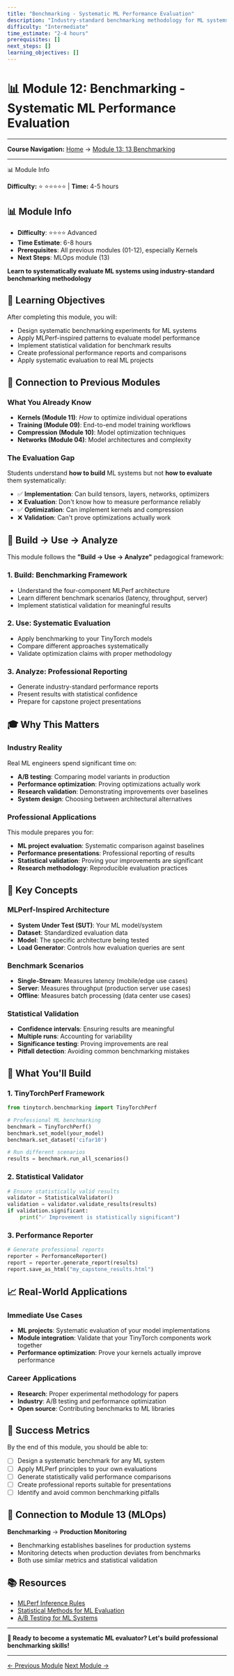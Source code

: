 ```yaml
---
title: "Benchmarking - Systematic ML Performance Evaluation"
description: "Industry-standard benchmarking methodology for ML systems, inspired by MLPerf patterns"
difficulty: "Intermediate"
time_estimate: "2-4 hours"
prerequisites: []
next_steps: []
learning_objectives: []
---
```


# 📊 Module 12: Benchmarking - Systematic ML Performance Evaluation
---
**Course Navigation:** [Home](../intro.html) → [Module 13: 13 Benchmarking](#)

---


<div class="admonition note">
<p class="admonition-title">📊 Module Info</p>
<p><strong>Difficulty:</strong> ⭐ ⭐⭐⭐⭐⭐ | <strong>Time:</strong> 4-5 hours</p>
</div>



## 📊 Module Info
- **Difficulty**: ⭐⭐⭐⭐ Advanced
- **Time Estimate**: 6-8 hours
- **Prerequisites**: All previous modules (01-12), especially Kernels
- **Next Steps**: MLOps module (13)

**Learn to systematically evaluate ML systems using industry-standard benchmarking methodology**

## 🎯 Learning Objectives

After completing this module, you will:
- Design systematic benchmarking experiments for ML systems
- Apply MLPerf-inspired patterns to evaluate model performance
- Implement statistical validation for benchmark results
- Create professional performance reports and comparisons
- Apply systematic evaluation to real ML projects

## 🔗 Connection to Previous Modules

### What You Already Know
- **Kernels (Module 11)**: *How* to optimize individual operations
- **Training (Module 09)**: End-to-end model training workflows
- **Compression (Module 10)**: Model optimization techniques
- **Networks (Module 04)**: Model architectures and complexity

### The Evaluation Gap
Students understand **how to build** ML systems but not **how to evaluate** them systematically:
- ✅ **Implementation**: Can build tensors, layers, networks, optimizers
- ❌ **Evaluation**: Don't know how to measure performance reliably
- ✅ **Optimization**: Can implement kernels and compression
- ❌ **Validation**: Can't prove optimizations actually work

## 🧠 Build → Use → Analyze

This module follows the **"Build → Use → Analyze"** pedagogical framework:

### 1. **Build**: Benchmarking Framework
- Understand the four-component MLPerf architecture
- Learn different benchmark scenarios (latency, throughput, server)
- Implement statistical validation for meaningful results

### 2. **Use**: Systematic Evaluation
- Apply benchmarking to your TinyTorch models
- Compare different approaches systematically
- Validate optimization claims with proper methodology

### 3. **Analyze**: Professional Reporting
- Generate industry-standard performance reports
- Present results with statistical confidence
- Prepare for capstone project presentations

## 🎓 Why This Matters

### **Industry Reality**
Real ML engineers spend significant time on:
- **A/B testing**: Comparing model variants in production
- **Performance optimization**: Proving optimizations actually work
- **Research validation**: Demonstrating improvements over baselines
- **System design**: Choosing between architectural alternatives

### **Professional Applications**
This module prepares you for:
- **ML project evaluation**: Systematic comparison against baselines
- **Performance presentations**: Professional reporting of results
- **Statistical validation**: Proving your improvements are significant
- **Research methodology**: Reproducible evaluation practices

## 🚀 Key Concepts

### **MLPerf-Inspired Architecture**
- **System Under Test (SUT)**: Your ML model/system
- **Dataset**: Standardized evaluation data
- **Model**: The specific architecture being tested
- **Load Generator**: Controls how evaluation queries are sent

### **Benchmark Scenarios**
- **Single-Stream**: Measures latency (mobile/edge use cases)
- **Server**: Measures throughput (production server use cases)
- **Offline**: Measures batch processing (data center use cases)

### **Statistical Validation**
- **Confidence intervals**: Ensuring results are meaningful
- **Multiple runs**: Accounting for variability
- **Significance testing**: Proving improvements are real
- **Pitfall detection**: Avoiding common benchmarking mistakes

## 🔧 What You'll Build

### **1. TinyTorchPerf Framework**
```python
from tinytorch.benchmarking import TinyTorchPerf

# Professional ML benchmarking
benchmark = TinyTorchPerf()
benchmark.set_model(your_model)
benchmark.set_dataset('cifar10')

# Run different scenarios
results = benchmark.run_all_scenarios()
```

### **2. Statistical Validator**
```python
# Ensure statistically valid results
validator = StatisticalValidator()
validation = validator.validate_results(results)
if validation.significant:
    print("✅ Improvement is statistically significant")
```

### **3. Performance Reporter**
```python
# Generate professional reports
reporter = PerformanceReporter()
report = reporter.generate_report(results)
report.save_as_html("my_capstone_results.html")
```

## 📈 Real-World Applications

### **Immediate Use Cases**
- **ML projects**: Systematic evaluation of your model implementations
- **Module integration**: Validate that your TinyTorch components work together
- **Performance optimization**: Prove your kernels actually improve performance

### **Career Applications**
- **Research**: Proper experimental methodology for papers
- **Industry**: A/B testing and performance optimization
- **Open source**: Contributing benchmarks to ML libraries

## 🎯 Success Metrics

By the end of this module, you should be able to:
- [ ] Design a systematic benchmark for any ML system
- [ ] Apply MLPerf principles to your own evaluations
- [ ] Generate statistically valid performance comparisons
- [ ] Create professional reports suitable for presentations
- [ ] Identify and avoid common benchmarking pitfalls

## 🔄 Connection to Module 13 (MLOps)

**Benchmarking** → **Production Monitoring**
- Benchmarking establishes baselines for production systems
- Monitoring detects when production deviates from benchmarks
- Both use similar metrics and statistical validation

## 📚 Resources

- [MLPerf Inference Rules](https://github.com/mlcommons/inference_policies)
- [Statistical Methods for ML Evaluation](https://machinelearningmastery.com/statistical-significance-tests-for-comparing-machine-learning-algorithms/)
- [A/B Testing for ML Systems](https://netflixtechblog.com/its-all-a-bout-testing-the-netflix-experimentation-platform-4e1ca458c15)

---

**🎉 Ready to become a systematic ML evaluator? Let's build professional benchmarking skills!** 

---

<div class="prev-next-area">
<a class="left-prev" href="../chapters/12_kernels.html" title="previous page">← Previous Module</a>
<a class="right-next" href="../chapters/14_mlops.html" title="next page">Next Module →</a>
</div>
